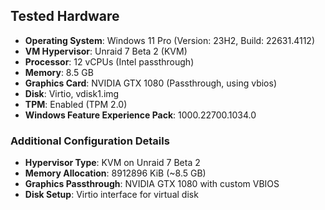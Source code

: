 
## Tested Hardware

- **Operating System**: Windows 11 Pro (Version: 23H2, Build: 22631.4112)
- **VM Hypervisor**: Unraid 7 Beta 2 (KVM)
- **Processor**: 12 vCPUs (Intel passthrough)
- **Memory**: 8.5 GB
- **Graphics Card**: NVIDIA GTX 1080 (Passthrough, using vbios)
- **Disk**: Virtio, vdisk1.img
- **TPM**: Enabled (TPM 2.0)
- **Windows Feature Experience Pack**: 1000.22700.1034.0

### Additional Configuration Details

- **Hypervisor Type**: KVM on Unraid 7 Beta 2
- **Memory Allocation**: 8912896 KiB (~8.5 GB)
- **Graphics Passthrough**: NVIDIA GTX 1080 with custom VBIOS
- **Disk Setup**: Virtio interface for virtual disk
